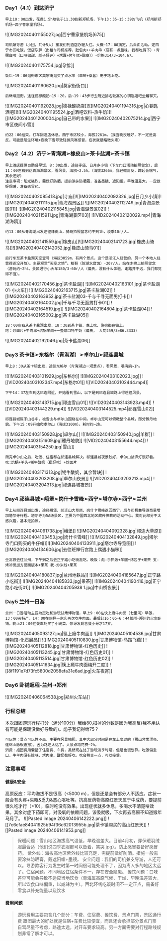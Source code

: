 ### Day1（4.1）到达济宁
	早上10：00出发，花费1.5h地铁于11.30到新郑机场，下午13：35-15：39的飞机（郑州新郑机场➙西宁曹家堡机场）。
![[IMG20240401155027.jpg|西宁曹家堡机场|675]]

	司机兼导游（小团，共计5人）接我们到酒店办理入住。大概~17：00搞定，后自由活动。遂西宁市区吃饭，饭店尕胖（出租车司机推荐，肚包肉++羊肉串（没有一点膻味，我都吃得下）+青稞白啤（口味偏甜，彪子好评）+烤囊+烤年糕+酿皮））-价格314/3=104.67。
![[IMG20240401175754.jpg|尕胖]]

	饭后~19：06逛街市区莫家街逛买了点水果（草莓+桑葚）用于路上吃。
![[IMG20240401190620.jpg|莫家街街口]]

	后继续逛街，途径德禄酸奶~19：20，后~19：43步行去附近排名较高的心钥匙酒吧坐着聊天。
![[IMG20240401192028.jpg|德禄酸奶店]]![[IMG20240401194316.jpg|心钥匙酒吧]]![[IMG20240401195524.jpg|酒吧饮料-热牛奶]]![[IMG20240401200004.jpg|自己带的水果]]
![[IMG20240402075214.jpg|西宁市区夜间小雪]]

	约22：00结束，打车回酒店休息。西宁市区较小，海拔2261m。（我当晚没睡好，不一定是高反，可能是陌生环境+夜晚下雪导致轻微风寒感冒，症状就是略微头疼）
### Day2（4.2）济宁➢青海湖➢橡皮山➢茶卡盐湖➢茶卡镇
	早上酒店提供自助餐早饭，8：30出发，途径寺庙、日月乡小镇（下车门口活动拍照留念），后11：00左右到达青海湖景区，看风景，海鸥~2.5h。（海拔3266m，我轻微高反，蹲起会喘气，其余还好）
	注意事项：阳光强烈，需做好防晒，提前涂抹防晒霜，准备墨镜、遮阳帽。早晚温差大，一定做好保暖，准备感冒药。
![[IMG20240402085418.jpg|寺庙]]![[IMG20240402092326.jpg|日月乡小镇]]![[IMG20240402111115.jpg|青海湖景区]]
![[IMG20240402112749.jpg|青海湖景区01]]
![[IMG20240402115845.jpg|青海湖景区02]]
![[IMG20240402115911.jpg|青海湖景区03]]
![[VID20240402120029.mp4|青海湖海鸥]]

	约13：00从青海湖出发途径橡皮山，骑马拍照留念约不到1h，淡季10r/人。
![[IMG20240402141559.jpg|橡皮山]]![[IMG20240402141723.jpg|橡皮山骑马]]![[IMG20240402142052.jpg|橡皮山骑马01]]

	后行车至茶卡盐湖天空壹号（海拔3059m，有两个景点，这个是浙江人经营的，另一个本地人经营得还没开放）。主要观赏“天空之境”。租鞋（防湖水腐蚀）-20r/人。站在木排上拍照留念（游玩约~2h）。景区通行小火车180/3-60r/人（偏贵，没有什么体验，走路并不远，我们都觉得不值）。
![[IMG20240402170456.jpg|茶卡盐湖]]
![[IMG20240402163101.jpg|茶卡盐湖01-小火车]]
![[IMG20240402163715.jpg|茶卡盐湖02]]
![[IMG20240402163952.jpg|茶卡盐湖03-千与千寻无面男打卡]]
![[IMG20240402164002.jpg|千与千寻无面男打卡01]]
![[IMG20240402164519.jpg]]
![[IMG20240402164804.jpg|茶卡盐湖04]]
![[IMG20240402165002.jpg|茶卡盐湖05]]

	18：00左右从茶卡盐湖出发，18：30到茶卡镇，晚上吃、住宿都在镇上。
	吃：炒面片+牛肉串+炕锅羊肉+一壶咸口牦牛奶（偏贵， 人均259/3=86.3333）
![[IMG20240402192046.jpg|茶卡盐湖06]]
### Day3 茶卡镇➢东格尔（青海湖）➢卓尔山➢祁连县城
	早上8：30从茶卡镇出发，途径东格尔（青海湖边一观景点），看风景，喂海鸥~1h。
![[IMG20240403101929.jpg|东格尔]]
![[IMG20240403102023.jpg]]
![[VID20240403102347.mp4|东格尔01]]
![[VID20240403102444.mp4]]

	下午14：37左右到达祁连附近，开始看到雪山，以下是到祁连县城路上得途径风景。
![[IMG20240403143715.jpg|祁连雪山01]]
![[VID20240403143923.mp4]]
![[VID20240403144229.mp4]]
![[VID20240403144525.mp4|祁连雪山02]]

	祁连县城属于山谷中，被雪山与卓尔山围绕在中间。卓尔山定可以俯瞰整个县城，部分雅丹地貌。下午15：09开始爬卓尔山（海拔3100m）。耗时约~2h。
![[IMG20240403150928.jpg|卓尔山]]
![[IMG20240403150940.jpg|羊群]]
![[IMG20240403151609.jpg|雅丹地貌]]
![[VID20240403155644.mp4]]
![[IMG20240403154250.jpg|雪山]]

	爬完卓尔山之后，吃饭、住宿都在祁连县城解决。祁连县城夜景较好，卓尔山装饰灯很好看。
	吃:炕锅+羊头+牦牛酸奶（挺好吃）+炒面片
![[IMG20240403171313.jpg|牦牛酸奶，其余暂缺]]
![[IMG20240403203208.jpg|卓尔山夜景]]
![[VID20240403203213.mp4]]
![[IMG20240403204313.jpg|祁连县城夜景]]
### Day4 祁连县城➢峨堡➢岗什卡雪峰➢西宁➢塔尔寺➢西宁➢兰州
	早上从祁连县城出发，途径峨堡、祁连山大草原、岗什卡雪峰返回西宁。后与司机兼导游商量增加塔尔寺行程。塔尔寺为5A级景区，主要为中国西北地区藏传佛教的活动中心。我对此部分不太感兴趣，基本无拍照，
![[IMG20240404091738.jpg|峨堡]]
![[IMG20240404092328.jpg|祁连大草原]]
![[IMG20240404103453.jpg|岗什卡雪峰]]
![[IMG20240404132849.jpg|塔尔寺门口购买的牛仔帽]]![[IMG20240404133911.jpg|塔尔寺导览图]]
![[IMG20240404134606.jpg|去往班禅行宫路上偶遇小猫咪]]

	坐高铁去往兰州，下午到之后去正宁路小吃街逛吃。晚饭：彪-手抓饭+羊腿+烤包子+果茶 支-烤冷面加方便面版本+果茶 我-炒米线+果茶
![[IMG20240404180837.jpg|兰州地铁站]]
![[IMG20240404185647.jpg|正宁路小吃街]]
![[IMG20240404185833.jpg|果茶]]
![[IMG20240404190416.jpg|正宁路小吃街01]]
![[IMG20240404205938 1.jpg|中山桥夜景]]
### Day5 兰州一日游
	兰州一日游活动主要为逛吃和游玩甘肃博物馆，早上9：00在快上瘾牛肉面（七里河）早饭，13：00买特产，14：00在同样一家店再次吃牛肉面。最后赶16：05-6：44兰州-郑州的火车卧铺。晚上21：00在餐车处买了小碗菜。惊讶发现售餐小哥才17岁。
![[IMG20240405093127.jpg|筷上瘾牛肉面]]
![[IMG20240405104536.jpg|甘肃博物馆-化石展品]]
![[IMG20240405110830.jpg|甘肃博物馆-马踏飞燕]]
![[IMG20240405112818.jpg|甘肃博物馆-红色历史]]
![[IMG20240405113245.jpg|甘肃博物馆-红色历史01]]
![[IMG20240405113514.jpg|甘肃博物馆-红色历史02]]
![[IMG20240405141634.jpg|筷上瘾牛肉面梅开二度]]
![[8f1191e7d73fc5800d2058efa31e6ad.jpg|火车夜宵]]

### Day6 卧铺返程-兰州➝郑州
![[IMG20240406064538.jpg|郑州火车站]]


### 行程总结
本次跟团游玩行程打分（满分100分）我给80,扣掉的分数是因为我高反(~~我不承认~~有可能是保暖没做好导致的)。彪子我记得给75？

	可玩性：景点可玩性不高，主要在风景拍照。其中大部分时间是在车上度过的（雪山非常漂亮，连绵山脉很震撼），因为路途太远了。大景点均花费~2h。
	消费：抱团费用囊括了住宿费、车费，虽然现在处于游玩淡季时期，但是也很划算。吃饭偏重口，牛羊肉没有膻味，烤肉串、酸奶都好吃。吃会稍贵一点，可以接受。

### 注意事项

#### 健康&安全
高原反应：平均海拔不是很高（<5000 m），但是还是会有部分人不适应。症状一般会有头疼+失眠&乏力&恶心呕吐等。抗高反药物高原红景天属于中成药，要提前很久吃才行（>10），临时吃没有效果。出现症状就多休息，多喝水不清楚啥效果。其余对症下药即可。对吸氧的依赖问题，该吸就吸，下次再去高原不知道猴年马月了。
![[Pasted image 20240406142222.png]]
![[7c6cfae84041925b94f36c62013955b.jpg|茶卡镇购买的高山红景天]]
![[Pasted image 20240406141953.png]]
>保暖问题：雪山地区海拔高气温低，早晚温差大。目前4月初，穿保暖羽绒服最合适（他们说四季衣服都可以备着，笑哭.jpg）。防止感冒要备好感冒药。
紫外线：海拔高地区紫外线比较充足，需提前做好防晒。措施一般需要涂抹防晒膏，戴遮阳帽+墨镜。
安全问题：我们的司机兼支导游，人还可以。导游欺客行为发生时第一时间很可能处理不了，因为离人多的地区太远了。住宿问题，不同地区住宿条件不一，存在安全隐患。
餐饮问题：口味差异可能会导致不适应当地饮食（青海属高原气候、干燥、早晚温差较大，所以饮食口味偏重，以咸辣为主）。西北环线吃饭时间不一定正点，需备好零食以补充能量以及饮水

#### 费用问题
>游玩费用主要包含几个部分：车费、住宿费、餐饮费、景点门票，景区通行费
跟团最大的好处就是住宿+车费比较便宜，而且还会承担部分景点门票
自驾尽量不考虑，路途太远，对开车要求较高。另一方面需要对行程路线规划非常了解才可以。
